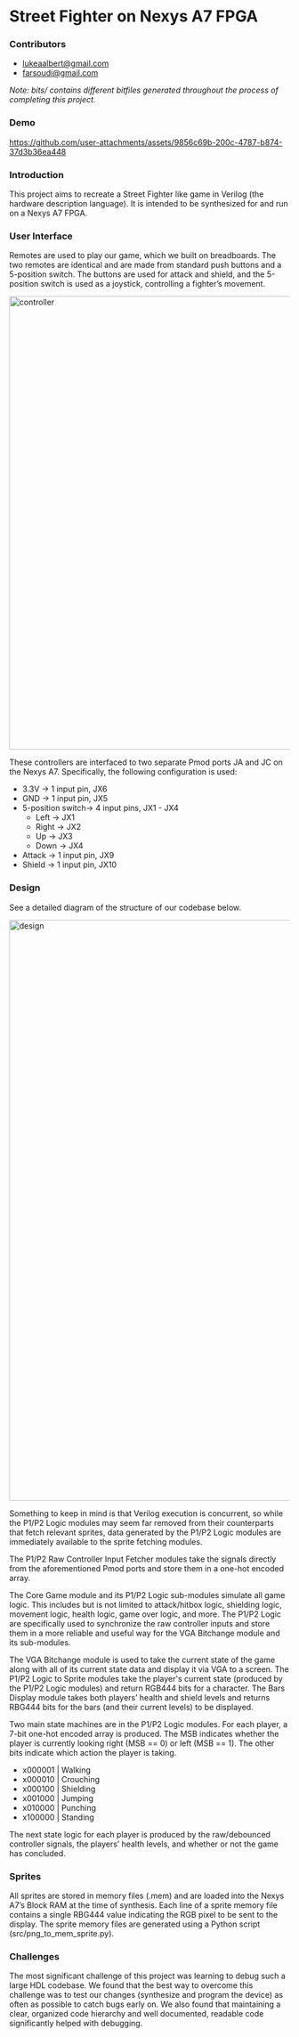 # Street Fighter on Nexys A7 FPGA

### Contributors
 - lukeaalbert@gmail.com
 - farsoudi@gmail.com

_Note: bits/ contains different bitfiles generated throughout the process of completing this project._

### Demo

https://github.com/user-attachments/assets/9856c69b-200c-4787-b874-37d3b36ea448

### Introduction

This project aims to recreate a Street Fighter like game in Verilog (the hardware description language). It is intended to be synthesized for and run on a Nexys A7 FPGA.

### User Interface

Remotes are used to play our game, which we built on breadboards. The two remotes are identical and are made from standard push buttons and a 5-position switch. The buttons are used for attack and shield, and the 5-position switch is used as a joystick, controlling a fighter’s movement.

<img width="815" alt="controller" src="https://github.com/user-attachments/assets/8e6395cd-7c59-4ac5-91f6-9e35446af36b" />

These controllers are interfaced to two separate Pmod ports JA and JC on the Nexys A7. Specifically, the following configuration is used:

- 3.3V → 1 input pin, JX6
- GND → 1 input pin, JX5
- 5-position switch→ 4 input pins, JX1 - JX4  
    - Left → JX1  
    - Right → JX2  
    - Up → JX3  
    - Down → JX4
- Attack → 1 input pin, JX9  
- Shield → 1 input pin, JX10

### Design

See a detailed diagram of the structure of our codebase below.

<img width="1044" alt="design" src="https://github.com/user-attachments/assets/6d7f7602-355d-49a0-a906-e786cbf111b1" />

Something to keep in mind is that Verilog execution is concurrent, so while the P1/P2 Logic modules may seem far removed from their counterparts that fetch relevant sprites, data generated by the P1/P2 Logic modules are immediately available to the sprite fetching modules.

The P1/P2 Raw Controller Input Fetcher modules take the signals directly from the aforementioned Pmod ports and store them in a one-hot encoded array.

The Core Game module and its P1/P2 Logic sub-modules simulate all game logic. This includes but is not limited to attack/hitbox logic, shielding logic, movement logic, health logic, game over logic, and more. The P1/P2 Logic are specifically used to synchronize the raw controller inputs and store them in a more reliable and useful way for the VGA Bitchange module and its sub-modules.

The VGA Bitchange module is used to take the current state of the game along with all of its current state data and display it via VGA to a screen. The P1/P2 Logic to Sprite modules take the player's current state (produced by the P1/P2 Logic modules) and return RGB444 bits for a character. The Bars Display module takes both players’ health and shield levels and returns RBG444 bits for the bars (and their current levels) to be displayed.

Two main state machines are in the P1/P2 Logic modules. For each player, a 7-bit one-hot encoded array is produced. The MSB indicates whether the player is currently looking right (MSB == 0) or left (MSB == 1). The other bits indicate which action the player is taking.
- x000001 | Walking 
- x000010 | Crouching
- x000100 | Shielding
- x001000 | Jumping
- x010000 | Punching
- x100000 | Standing

The next state logic for each player is produced by the raw/debounced controller signals, the players’ health levels, and whether or not the game has concluded.

### Sprites

All sprites are stored in memory files (.mem) and are loaded into the Nexys A7’s Block RAM at the time of synthesis. Each line of a sprite memory file contains a single RBG444 value indicating the RGB pixel to be sent to the display. The sprite memory files are generated using a Python script (src/png_to_mem_sprite.py).

### Challenges

The most significant challenge of this project was learning to debug such a large HDL codebase. We found that the best way to overcome this challenge was to test our changes (synthesize and program the device) as often as possible to catch bugs early on. We also found that maintaining a clear, organized code hierarchy and well documented, readable code significantly helped with debugging.
